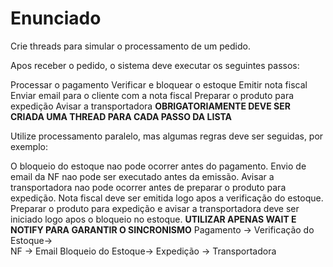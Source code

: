 # Enunciado

Crie threads para simular o processamento de um pedido.

Apos receber o pedido, o sistema deve executar os seguintes passos:

Processar o pagamento
Verificar e bloquear o estoque
Emitir nota fiscal
Enviar email para o cliente com a nota fiscal
Preparar o produto para expedição
Avisar a transportadora
**OBRIGATORIAMENTE DEVE SER CRIADA UMA THREAD PARA CADA PASSO DA LISTA**

Utilize processamento paralelo, mas algumas regras deve ser seguidas, por exemplo:

O bloqueio do estoque nao pode ocorrer antes do pagamento.
Envio de email da NF nao pode ser executado antes da emissão.
Avisar a transportadora nao pode ocorrer antes de preparar o produto para expedição.
Nota fiscal deve ser emitida logo apos a verificação do estoque.
Preparar o produto para expedição e avisar a transportadora deve ser iniciado logo apos o bloqueio no estoque.
**UTILIZAR APENAS WAIT E NOTIFY PARA GARANTIR O SINCRONISMO**
 Pagamento ->
    Verificação do Estoque->  
        NF -> Email
        Bloqueio do Estoque-> Expedição -> Transportadora 
